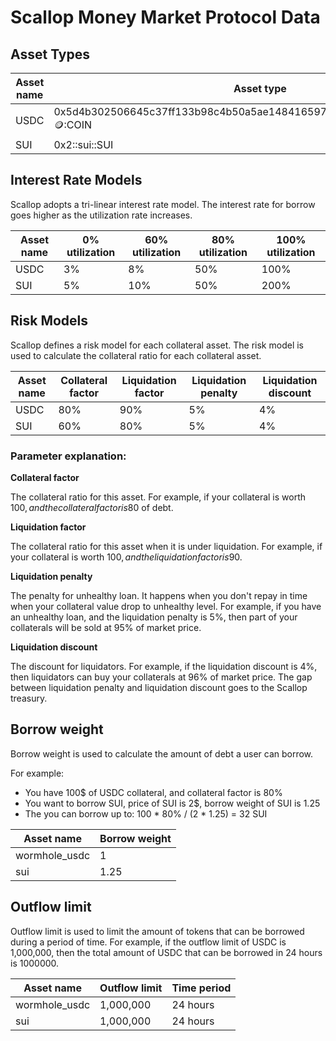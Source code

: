# Scallop Money Market Protocol Data

## Asset Types

| Asset name | Asset type                                                                     |
|------------|--------------------------------------------------------------------------------|
| USDC       | 0x5d4b302506645c37ff133b98c4b50a5ae14841659738d6d733d59d0d217a93bf::coin::COIN |
| SUI        | 0x2::sui::SUI                                                                  |

## Interest Rate Models
Scallop adopts a tri-linear interest rate model. The interest rate for borrow goes higher as the utilization rate increases.

| Asset name | 0% utilization | 60% utilization | 80% utilization | 100% utilization |
|------------|----------------|-----------------|-----------------|------------------|
| USDC       | 3%             | 8%              | 50%             | 100%             |
| SUI        | 5%             | 10%             | 50%             | 200%             |

## Risk Models
Scallop defines a risk model for each collateral asset. The risk model is used to calculate the collateral ratio for each collateral asset.

| Asset name | Collateral factor | Liquidation factor | Liquidation penalty | Liquidation discount |
|------------|-------------------|--------------------|---------------------|----------------------|
| USDC       | 80%               | 90%                | 5%                  | 4%                   |
| SUI        | 60%               | 80%                | 5%                  | 4%                   |

### Parameter explanation:

**Collateral factor**

The collateral ratio for this asset.
For example, if your collateral is worth 100$, and the collateral factor is 80%, then you can borrow up to 80$ of debt.

**Liquidation factor**

The collateral ratio for this asset when it is under liquidation.
For example, if your collateral is worth 100$, and the liquidation factor is 90%, then your collateral will be liquidated when your debt is greater than 90$.

**Liquidation penalty**

The penalty for unhealthy loan. It happens when you don't repay in time when your collateral value drop to unhealthy level.
For example, if you have an unhealthy loan, and the liquidation penalty is 5%, then part of your collaterals will be sold at 95% of market price.

**Liquidation discount**

The discount for liquidators.
For example, if the liquidation discount is 4%, then liquidators can buy your collaterals at 96% of market price.
The gap between liquidation penalty and liquidation discount goes to the Scallop treasury.

## Borrow weight
Borrow weight is used to calculate the amount of debt a user can borrow.

For example:
- You have 100$ of USDC collateral, and collateral factor is 80%
- You want to borrow SUI, price of SUI is 2$, borrow weight of SUI is 1.25
- The you can borrow up to: 100 * 80% / (2 * 1.25) = 32 SUI

| Asset name    | Borrow weight |
|---------------|---------------|
| wormhole_usdc | 1             |
| sui           | 1.25          |

## Outflow limit
Outflow limit is used to limit the amount of tokens that can be borrowed during a period of time.
For example, if the outflow limit of USDC is 1,000,000, then the total amount of USDC that can be borrowed in 24 hours is 1000000.

| Asset name    | Outflow limit | Time period |
|---------------|---------------|-------------|
| wormhole_usdc | 1,000,000     | 24 hours    |
| sui           | 1,000,000     | 24 hours    |
